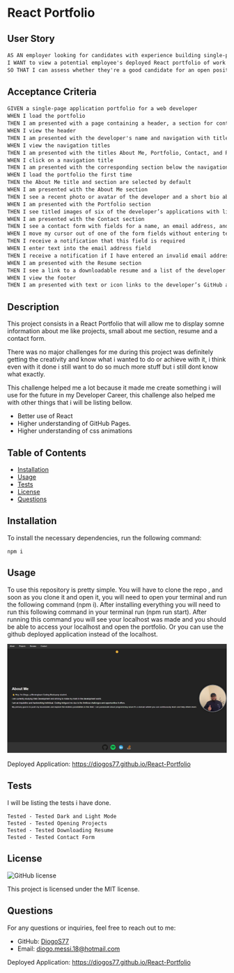 # React Portfolio

## User Story

```md
AS AN employer looking for candidates with experience building single-page applications
I WANT to view a potential employee's deployed React portfolio of work samples
SO THAT I can assess whether they're a good candidate for an open position
```

## Acceptance Criteria

```md
GIVEN a single-page application portfolio for a web developer
WHEN I load the portfolio
THEN I am presented with a page containing a header, a section for content, and a footer
WHEN I view the header
THEN I am presented with the developer's name and navigation with titles corresponding to different sections of the portfolio
WHEN I view the navigation titles
THEN I am presented with the titles About Me, Portfolio, Contact, and Resume, and the title corresponding to the current section is highlighted
WHEN I click on a navigation title
THEN I am presented with the corresponding section below the navigation without the page reloading and that title is highlighted
WHEN I load the portfolio the first time
THEN the About Me title and section are selected by default
WHEN I am presented with the About Me section
THEN I see a recent photo or avatar of the developer and a short bio about them
WHEN I am presented with the Portfolio section
THEN I see titled images of six of the developer’s applications with links to both the deployed applications and the corresponding GitHub repositories
WHEN I am presented with the Contact section
THEN I see a contact form with fields for a name, an email address, and a message
WHEN I move my cursor out of one of the form fields without entering text
THEN I receive a notification that this field is required
WHEN I enter text into the email address field
THEN I receive a notification if I have entered an invalid email address
WHEN I am presented with the Resume section
THEN I see a link to a downloadable resume and a list of the developer’s proficiencies
WHEN I view the footer
THEN I am presented with text or icon links to the developer’s GitHub and LinkedIn profiles, and their profile on a third platform (Stack Overflow, Twitter)
```

## Description

This project consists in a React Portfolio that will allow me to display somne information about me like projects, small about me section, resume and a contact form.

There was no major challenges for me during this project was definitely getting the creativity and know what i wanted to do or achieve with it, i think even with it done i still want to do so much more stuff but i still dont know what exactly.

This challenge helped me a lot because it made me create something i will use for the future in my Developer Career, this challenge also helped me with other things that i will be listing bellow.

- Better use of React
- Higher understanding of GitHub Pages.
- Higher understanding of css animations

## Table of Contents

- [Installation](#installation)
- [Usage](#usage)
- [Tests](#tests)
- [License](#license)
- [Questions](#questions)

## Installation

To install the necessary dependencies, run the following command:

```
npm i
```

## Usage

To use this repository is pretty simple. You will have to clone the repo , and soon as you clone it and open it, you will need to open your terminal and run the following command (npm i). After installing everything you will need to run this following command in your terminal run (npm run start). After running this command you will see your localhost was made and you should be able to access your localhost and open the portfolio. Or you can use the github deployed application instead of the localhost.

![End Result](./src/images/EndProject.png)

Deployed Application: https://diogos77.github.io/React-Portfolio

## Tests

I will be listing the tests i have done.

```
Tested - Tested Dark and Light Mode
Tested - Tested Opening Projects
Tested - Tested Downloading Resume
Tested - Tested Contact Form
```

## License

![GitHub license](https://img.shields.io/badge/license-MIT-blue.svg)

This project is licensed under the MIT license.

## Questions

For any questions or inquiries, feel free to reach out to me:

- GitHub: [DiogoS77](https://github.com/DiogoS77)
- Email: diogo.messi.18@hotmail.com

Deployed Application: https://diogos77.github.io/React-Portfolio
